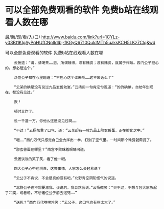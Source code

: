 # 可以全部免费观看的软件 免费b站在线观看人数在哪

最/新/观/看/入/口/ http://www.baidu.com/link?url=1CYLz-y03Bt1KIgAyPqHUfCNpIIdlbj-fKGyQ6710QuIdMTh5uaksKCH5LKz7CIq&wd

可以全部免费观看的软件 免费b站在线观看人数在哪

        云扬道：“请，请喝茶……恩，所谓赌博，须有赌资；没有赌资，就属于诈赌。西门公子担心的，想必是这个。”

        众位公子都在心里暗道：“不担心这个谁来啊……这不废话么？”

        “云某的确是没有见过九品玄兽幼崽。”云扬用一句肯定句说道：“的的确确，自幼年到现在，都没有见过。”

        轰！

        顿时又炸了。

        说一千道一万，你他么还是没见过啊……

        “不过！”云扬加重了口气，道：“云某却有一枚九品上阶玄兽蛋，正在孵化之中。”

        “呃……”西门万代只感觉自己全力挥出一拳，打到了空气里。一时间那个难受就甭提了。

        “那玄兽蛋在哪里？”南宫不败眯着眼睛问道。

        云扬淡淡的笑了笑，看了他一眼。

        四大公子心中也明白，这等事情，人家怎么会轻易说？

        “云公子不肯说，不会是真的没有吧。”北野青空阴阳怪气的说道。

        “北野公子也不需要激我。该说的，我自然会说。”云扬微笑：“只不过，不想与各大家族起了冲突，或者说，不想诸位公子前去送死……”

        “送死？”西门万代嘿嘿冷笑：“云公子，这口气也有些太大了。”
